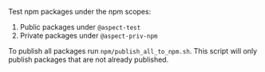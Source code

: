 Test npm packages under the npm scopes:

1) Public packages under `@aspect-test`
2) Private packages under `@aspect-priv-npm`

To publish all packages run `npm/publish_all_to_npm.sh`. This script will
only publish packages that are not already published.
